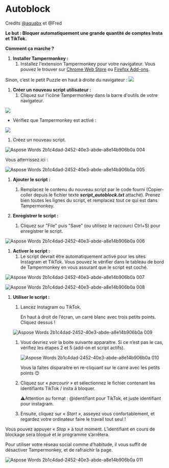 # Autoblock
Credits [@aquabx](https://github.com/AquaBx) et @Fred

**Le but : Bloquer automatiquement une grande quantité de comptes Insta et TikTok.**

**Comment ça marche ?**

1. **Installer Tampermonkey :**
   1. Installez l'extension Tampermonkey pour votre navigateur. Vous pouvez le trouver sur [Chrome Web Store](https://chromewebstore.google.com/detail/tampermonkey/dhdgffkkebhmkfjojejmpbldmpobfkfo?hl=fr&utm_source=ext_sidebar) ou [Firefox Add-ons](https://addons.mozilla.org/en-US/firefox/addon/tampermonkey/).

Sinon, c’est le petit Puzzle en haut à droite du navigateur : ![](https://github.com/gauchedinternet/autoblock/assets/35542432/c3bc6b69-ce57-4271-8e16-5b2228c04017)

1. **Créer un nouveau script utilisateur :**
   1. Cliquez sur l'icône Tampermonkey dans la barre d'outils de votre navigateur.

![](https://github.com/gauchedinternet/autoblock/assets/35542432/ba03f116-71c1-4e21-b4e0-ca59c0be8a76)

- Vérifiez que Tampermonkey est activé : 

![](https://github.com/gauchedinternet/autoblock/assets/35542432/b27d6d43-5be6-42f8-a81c-9d63017a4c20)

1. Créez un nouveau script.

![Aspose Words 2b1c4dad-2452-40e3-abde-a8e14b906b0a 004](https://github.com/gauchedinternet/autoblock/assets/35542432/0ef13d98-713e-44cd-8331-2184b949bc81)


   Vous atterrissez ici : 

![Aspose Words 2b1c4dad-2452-40e3-abde-a8e14b906b0a 005](https://github.com/gauchedinternet/autoblock/assets/35542432/a59afb0a-27ec-42a1-856a-9444ab7396c4)

1. **Ajouter le script :**
   1. Remplacez le contenu du nouveau script par le code fourni (Copier-coller depuis le fichier texte ***script\_autoblock.txt*** attaché). Prenez bien toutes les lignes du script, et remplacez tout ce qui est dans Tampermonkey.


1. **Enregistrer le script :**
   1. Cliquez sur "File" puis "Save" (ou utilisez le raccourci Ctrl+S) pour enregistrer le script.

![Aspose Words 2b1c4dad-2452-40e3-abde-a8e14b906b0a 006](https://github.com/gauchedinternet/autoblock/assets/35542432/c68f7626-6a3d-48fe-a282-b739e3db1438)


1. **Activer le script :**
   1. Le script devrait être automatiquement activé pour les sites Instagram et TikTok. Vous pouvez le vérifier dans le tableau de bord de Tampermonkey en vous assurant que le script est coché.

![Aspose Words 2b1c4dad-2452-40e3-abde-a8e14b906b0a 007](https://github.com/gauchedinternet/autoblock/assets/35542432/3ac63059-ae55-4aca-bb63-e4fc8825d59d)

![Aspose Words 2b1c4dad-2452-40e3-abde-a8e14b906b0a 008](https://github.com/gauchedinternet/autoblock/assets/35542432/4145178f-7158-4df2-b679-01c07e6ee56b)


1. **Utiliser le script :**
   1. Lancez Instagram ou TikTok.

      En haut à droit de l’écran, un carré blanc avec trois petits points. Cliquez dessus ! 

     ![Aspose Words 2b1c4dad-2452-40e3-abde-a8e14b906b0a 009](https://github.com/gauchedinternet/autoblock/assets/35542432/ebb6a898-70d6-4f1d-84dd-4256644b540b)


   1. Vous devriez voir la boite suivante apparaitre. Si ce n’est pas le cas, vérifiez les étapes 2 et 5 (add-on et script actifs).

      ![Aspose Words 2b1c4dad-2452-40e3-abde-a8e14b906b0a 010](https://github.com/gauchedinternet/autoblock/assets/35542432/be72aaf1-2d1e-4fb3-8419-5260256ece85)


      Vous la faites disparaitre en re-cliquant sur le carré avec les petits points 😊

   1. Cliquez sur « *parcourir »* et sélectionnez le fichier contenant les identifiants TikTok / insta à bloquer. 

      ⚠️Attention au format : @identifiant pour TikTok, et juste identifiant pour instagram.

   1. Ensuite, cliquez sur « *Start »*, asseyez vous confortablement, et regardez votre ordinateur faire le travail tout seul ! 

Vous pouvez appuyer « *Stop »* à tout moment. L’identifiant en cours de blockage sera bloqué et le programme s’arrêtera. 

Pour utiliser votre réseau social comme d’habitude, il vous suffit de désactiver Tampermonkey, et de rafraichir la page.

![Aspose Words 2b1c4dad-2452-40e3-abde-a8e14b906b0a 011](https://github.com/gauchedinternet/autoblock/assets/35542432/33ac05a7-7be3-49f4-88bd-74d045319f9e)
